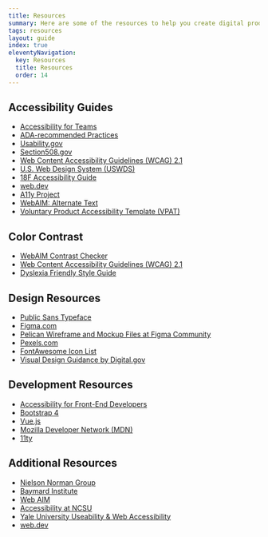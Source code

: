 ```yaml
---
title: Resources
summary: Here are some of the resources to help you create digital products.
tags: resources
layout: guide
index: true
eleventyNavigation:
  key: Resources
  title: Resources
  order: 14
---
```


## Accessibility Guides
* <a href="https://accessibility.digital.gov/" target="_blank" class="text-decoration-none">Accessibility for Teams</a>
* <a href="http://www.ada.gov/pcatoolkit/chap5chklist.htm" target="_blank" class="text-decoration-none">ADA-recommended Practices</a>
* <a href="https://www.usability.gov/" target="_blank" class="text-decoration-none">Usability.gov</a>
* <a href="https://www.section508.gov/" target="_blank" class="text-decoration-none">Section508.gov</a>
* <a href="https://www.w3.org/TR/WCAG21/" target="_blank" class="text-decoration-none">Web Content Accessibility Guidelines (WCAG) 2.1</a>
* <a href="https://designsystem.digital.gov/components/" target="_blank" class="text-decoration-none">U.S. Web Design System (USWDS)</a>
* <a href="https://accessibility.18f.gov/" target="_blank" class="text-decoration-none">18F Accessibility Guide</a>
* <a href="https://web.dev/" target="_blank" class="text-decoration-none">web.dev</a>
* <a href="https://www.a11yproject.com/posts/2013-01-22-understanding-visual-impairment/" target="_blank" class="text-decoration-none">A11y Project</a>
* <a href="https://webaim.org/techniques/alttext/" target="_blank" class="text-decoration-none">WebAIM: Alternate Text</a>
* <a href="https://www.section508.gov/sell/vpat" target="_blank" class="text-decoration-none">Voluntary Product Accessibility Template (VPAT)</a>

## Color Contrast
* <a href="https://webaim.org/resources/contrastchecker/" target="_blank" class="text-decoration-none">WebAIM Contrast Checker</a>
* <a href="https://www.w3.org/TR/WCAG21/" target="_blank" class="text-decoration-none">Web Content Accessibility Guidelines (WCAG) 2.1</a>
* <a href="https://www.bdadyslexia.org.uk/advice/employers/creating-a-dyslexia-friendly-workplace/dyslexia-friendly-style-guide" target="_blank" class="text-decoration-none">Dyslexia Friendly Style Guide</a>

## Design Resources
- <a href="https://fonts.google.com/specimen/Public+Sans" target="_blank" class="text-decoration-none">Public Sans Typeface</a>
- <a href="https://www.figma.com/" target="_blank" class="text-decoration-none">Figma.com</a>
- <a href="https://www.figma.com/@LAGov" target="_blank" class="text-decoration-none">Pelican Wireframe and Mockup Files at Figma Community</a>
- <a href="https://www.pexels.com" target="_blank" class="text-decoration-none">Pexels.com</a>
- <a href="https://fontawesome.com/icons?d=gallery&s=brands,solid&m=free" target="_blank" class="text-decoration-none">FontAwesome Icon List</a>
- <a href="https://accessibility.digital.gov/visual-design/getting-started/" target="_blank" class="text-decoration-none">Visual Design Guidance by Digital.gov</a>

## Development Resources
* <a href="https://accessibility.digital.gov/front-end/getting-started/" target="_blank" class="text-decoration-none">Accessibility for Front-End Developers</a>
* <a href="https://getbootstrap.com/" target="_blank" class="text-decoration-none">Bootstrap 4</a>
* <a href="https://vuejs.org/" target="_blank" class="text-decoration-none">Vue.js</a>
* <a href="https://developer.mozilla.org/en-US/" target="_blank" class="text-decoration-none">Mozilla Developer Network (MDN)</a>
* <a href="https://www.11ty.dev/" target="_blank" class="text-decoration-none">11ty</a>

## Additional Resources
* <a href="https://www.nngroup.com/" target="_blank" class="text-decoration-none">Nielson Norman Group</a>
* <a href="https://baymard.com/" target="_blank" class="text-decoration-none">Baymard Institute</a>
* <a href="https://webaim.org/" target="_blank" class="text-decoration-none">Web AIM</a>
* <a href="https://accessibility.oit.ncsu.edu/" target="_blank" class="text-decoration-none">Accessibility at NCSU</a>
* <a href="https://usability.yale.edu/" target="_blank" class="text-decoration-none">Yale University Useability & Web Accessibility</a>
* <a href="https://web.dev/" target="_blank" class="text-decoration-none">web.dev</a>
